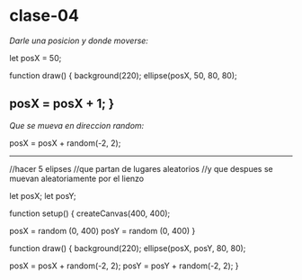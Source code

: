 # clase-04

_Darle una posicion y donde moverse:_

let posX = 50;

function draw() {
  background(220);
  ellipse(posX, 50, 80, 80);
  
  posX = posX + 1;
}
----------------------------

_Que se mueva en direccion random:_

posX = posX + random(-2, 2);

----------------------------
//hacer 5 elipses
//que partan de lugares aleatorios
//y que despues se muevan aleatoriamente por el lienzo

let posX;
let posY;

function setup() {
  createCanvas(400, 400);
  
  posX = random (0, 400)
  posY = random (0, 400)
}

function draw() {
  background(220);
  ellipse(posX, posY, 80, 80);
  
  posX = posX + random(-2, 2);
  posY = posY + random(-2, 2);
}
